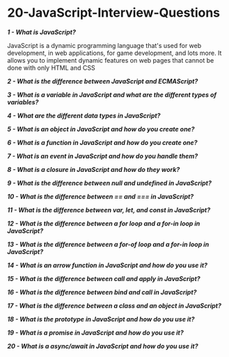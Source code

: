# 20-JavaScript-Interview-Questions

***1 - What is JavaScript?***


JavaScript is a dynamic programming language that's used for web development, in web applications, for game development, and lots more. It allows you to implement dynamic features on web pages that cannot be done with only HTML and CSS


***2 - What is the difference between JavaScript and ECMAScript?***

***3 - What is a variable in JavaScript and what are the different types of variables?***


***4 - What are the different data types in JavaScript?***


***5 - What is an object in JavaScript and how do you create one?***


***6 - What is a function in JavaScript and how do you create one?***


***7 - What is an event in JavaScript and how do you handle them?***


***8 - What is a closure in JavaScript and how do they work?***


***9 - What is the difference between null and undefined in JavaScript?***



***10 - What is the difference between == and === in JavaScript?***


***11 - What is the difference between var, let, and const in JavaScript?***



***12 - What is the difference between a for loop and a for-in loop in JavaScript?***



***13 - What is the difference between a for-of loop and a for-in loop in JavaScript?***



***14 - What is an arrow function in JavaScript and how do you use it?***



***15 - What is the difference between call and apply in JavaScript?***


***16 - What is the difference between bind and call in JavaScript?***


***17 - What is the difference between a class and an object in JavaScript?***



***18 - What is the prototype in JavaScript and how do you use it?***


***19 - What is a promise in JavaScript and how do you use it?***


***20 - What is a async/await in JavaScript and how do you use it?***

